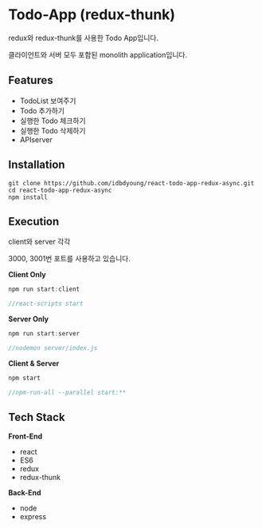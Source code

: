 # Todo-App (redux-thunk)


redux와 redux-thunk를 사용한 Todo App입니다.

클라이언트와 서버 모두 포함된 monolith application입니다.

## Features


- TodoList 보여주기
- Todo 추가하기
- 실행한 Todo 체크하기
- 실행한 Todo 삭제하기
- APIserver

## I**nstallation**


```
git clone https://github.com/idbdyoung/react-todo-app-redux-async.git
cd react-todo-app-redux-async
npm install
```

## Execution


client와 server 각각

3000, 3001번 포트를 사용하고 있습니다.

**Client Only**

```jsx
npm run start:client

//react-scripts start
```

**Server Only**

```jsx
npm run start:server

//nodemon server/index.js
```

**Client & Server**

```jsx
npm start

//npm-run-all --parallel start:**
```

## Tech Stack


**Front-End**

- react
- ES6
- redux
- redux-thunk

**Back-End**

- node
- express